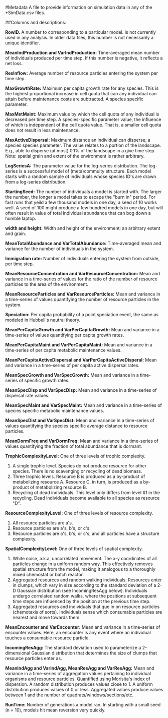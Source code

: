 #Metadata
A file to provide information on simulation data in any of the *SimData.csv files. 

##Columns and descriptions:

**RowID.** A number to corresponding to a particular model. Is not currently used in any analysis. In older data files, this number is not necessarily a unique identifier.

**MeanIndProduction and VarIndProduction:** Time-averaged mean number of individuals produced per time step. If this number is negative, it reflects a net loss.

**ResInflow:** Average number of resource particles entering the system per time step.

**MaxGrowthRate:** Maximum per capita growth rate for any species. This is the highest proportional increase in cell quota that can any individual can attain before maintenance costs are subtracted. A species specific parameter.

**MaxMetMaint:** Maximum value by which the cell quota of any individual is decreased per time step. A species-specific parameter value, the influence of which is independent of the cell quota value. That is, a smaller cell quota does not result in less maintenance.

**MaxActiveDispersal:** Maximum distance an individual can disperse; a species species parameter. The value relates to a portion of the landscape. E.g., able to disperse (at most) 0.1% of the landscape in a give time step. Note: spatial grain and extent of the environment is rather arbitrary.

**LogSeriesA:** The parameter value for the log-series distribution. The log-series is a successful model of (meta)commuity structure. Each model starts with a random sample of individuals whose species ID's are drawn from a log-series distribution.

**StartingSeed:** The number of individuals a model is started with. The larger the number, the longer a model takes to escape the "burn in" period. For fast runs that yeild a few thousand models in one day, a seed of 10 works well. A seed of 100 might produce a few hundred models in one day, but will often result in value of total individual abundance that can bog down a humble laptop.

**width and height:** Width and height of the environment; an arbitrary extent and grain.

**MeanTotalAbundance and VarTotalAbundance:** Time-averaged mean and variance for the number of individuals in the system.

**Immigration rate:** Number of individuals entering the system from outside, per time step.

**MeanResourceConcentration and VarResourceConcentration:** Mean and variance in a time-series of values for the ratio of the number of resource particles to the area of the environment.

**MeanResourceParticles and VarResourceParticles:** Mean and variance in a time-series of values quantifying the number of resource particles in the system.

**Speciation:** Per capita probability of a point speciation event, the same as modeled in Hubbell's neutral theory.

**MeanPerCapitaGrowth and VarPerCapitaGrowth:** Mean and variance in a time-series of values quantifying per capita growth rates.

**MeanPerCapitaMaint and VarPerCapitaMaint:** Mean and variance in a time-series of per capita metabolic maintenance values.

**MeanPerCapitaActiveDispersal and VarPerCapitaActiveDisperal:** Mean and variance in a time-series of per capita active dispersal rates.

**MeanSpecGrowth and VarSpecGrowth:** Mean and variance in a time-series of specific growth rates.

**MeanSpecDisp and VarSpecDisp:** Mean and variance in a time-series of dispersal rate values.

**MeanSpecMaint and VarSpecMaint:** Mean and variance in a time-series of species specific metabolic maintenance values.

**MeanSpecDist and VarSpecDist:** Mean and variance in a time-series of values quantifying the species specific average distance to resource particles.

**MeanDormFreq and VarDormFreq:** Mean and variance in a time-series of values quantifying the fraction of total abundance that is dormant.

**TrophicComplexityLevel:** One of three levels of trophic complexity.  
1. A single trophic level. Species do not produce resource for other species. There is no scavenging or recycling of dead biomass.  
2. Three trophic levels. Resource B is produced as a by-product of metabolizing resource A. Resource C, in turn, is produced as a by-product of metabolizing resource B.  
3. Recycling of dead individuals. This level only differs from level #1 in the recycling. Dead individuals become available to all species as resource "D".

**ResourceComplexityLevel:** One of three levels of resource complexity.  
1. All resource particles are a's.  
2. Resource particles are a's, b's, or c's.  
3. Resource particles are a's, b's, or c's, and all particles have a structure complexity.

**SpatialComplexityLevel:** One of three levels of spatial complexity.  
1. White noise, a.k.a, uncorrelated movement. The x-y coordinates of all particles change in a uniform random way. This effectively removes spatial structure from the model, making it analogous to a thoroughly mixed chemostat or batch reactor.  
2. Aggregated resources and random walking individuals. Resources enter in clumps, which vary in size according to the standard deviation of a 2-D Gaussian distribution (see IncomingResAgg below). Individuals undergo correlated random walks, where the positions at subsequent time steps are influenced by the position at the previous time step.  
3. Aggregated resources and individuals that que in on resource particles (chemotaxis of sorts). Individuals sense which consumable particles are nearest and move towards them.

**MeanEncounter and VarEncounter:** Mean and variance in a time-series of encounter values. Here, an encounter is any event where an individual touches a consumable resource particle.

**IncomingResAgg:** The standard deviation used to parameterize a 2-dimensional Gaussian distribution that determines the size of clumps that resource particles enter as.

**MeanIndAgg and VarIndAgg, MeanResAgg and VarResAgg:** Mean and variance in a time-series of aggregation values pertaining to individual organisms and resource particles. Quantified using Morisita's index of dispersion. A random distribution produces values close to 1. A uniform distribution produces values of 0 or less. Aggregated values produce values between 1 and the number of quadrats/windows/sections/etc.

**RunTime:** Number of generations a model ran. In starting with a small seed (n = 10), models hit mean reversion very quickly.